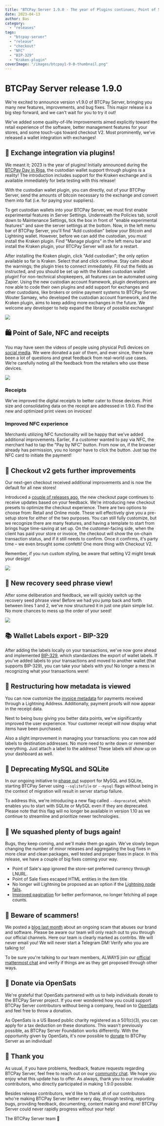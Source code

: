 ```yaml
---
title: "BTCPay Server 1.9.0 - The year of Plugins continues, Point of Sales touch-ups and much more!"
date: 2023-04-13
author: Bas
category:
  - "releases"
tags:
  - "btcpay-server"
  - "release"
  - "checkout"
  - "NFC"
  - "BIP-329"
  - "Kraken-plugin"
coverImage: "/images/btcpay1-9-0-thumbnail.png"
---
```


# BTCPay Server release 1.9.0

We're excited to announce version v1.9.0 of BTCPay Server, bringing you many new features, improvements, and bug fixes. This major release is a big step forward, and we can't wait for you to try it out!

We've added some quality-of-life improvements aimed explicitly toward the retail experience of the software, better management features for your stores, and some touch-ups toward checkout V2. Most prominently, we’ve released a wallet integration with exchanges!

## 👛 Exchange integration via plugins!

We meant it; 2023 is the year of plugins! Initially announced during the [BTCPay Day in Riga](https://twitter.com/BtcpayServer/status/1568300141517365249), the custodian wallet support through plugins is a reality! The introduction includes support for the Kraken exchange and is available immediately for beta testing with this release!

With the custodian wallet plugin, you can directly, out of your BTCPay Server, send the amounts of bitcoin necessary to the exchange and convert them into fiat (i.e. for paying your suppliers). 

To get custodian wallets into your BTCPay Server, we must first enable experimental features in Server Settings. Underneath the Policies tab, scroll down to Maintenance Settings, tick the box in front of "enable experimental features'' and save the server settings at the bottom. 
Now, in the left menu bar of BTCPay Server, you'll find "Add custodian" below your Bitcoin and Lightning wallet. However, before we can add the custodian, you must install the Kraken plugin. Find "Manage plugins” in the left menu bar and install the Kraken plugin, your BTCPay Server will ask for a restart. 

After installing the Kraken plugin, click "Add custodian"; the only option available so far is Kraken. Select that and click continue. Stay calm about the warnings; the plugin tries to connect immediately. Fill out the fields as instructed, and you should be set up with the Kraken custodian wallet plugin! For non-technical shopkeepers, all features can be automated using Zapier. Using the new custodian account framework, plugin developers are now able to code their own plugins and add support for exchanges and other custodians, like brokers or online payment systems to BTCPay Server. 
Wouter Samaey, who developed the custodian account framework, and the Kraken plugin, aims to keep adding more exchanges in the future. We welcome any developer to help expand the library of possible exchanges!

![](/images/btcpay1-9-0-custodian.jpg)


## 🛍️ Point of Sale, NFC and receipts

You may have seen the videos of people using physical PoS devices on [social media](https://twitter.com/BitcoinBeachBR/status/1637920624000528384). We were donated a pair of them, and ever since, there have been a lot of questions and great feedback from real-world use cases. We’re carefully noting all the feedback from the retailers who use these devices.

![](/images/btcpay1-9-0-pos.jpg)

### Receipts
We’ve improved the digital receipts to better cater to those devices. Print size and consolidating data on the receipt are addressed in 1.9.0. Find the new and optimized print views on invoices! 

### Improved NFC experience
Merchants utilizing NFC functionality will be happy that we’ve added additional improvements. Earlier, if a customer wanted to pay via NFC, the merchant had to tap the "Pay by NFC" button. From now on, if the browser already has permission, you no longer have to click the button. Just tap the NFC card to initiate the payment!


## 🎉 Checkout v2 gets further improvements

Our next-gen checkout received additional improvements and is now the default for all new stores! 

Introduced a [couple of releases ago](https://blog.btcpayserver.org/btcpay-server-1-7-0/), the new checkout page continues to receive updates based on your feedback. We’re introducing new checkout presets to optimize the checkout experience. There are two options to choose from: Retail and Online mode. These will effectively give you a pre-setup store for either of the two purposes. You can still fully customize, but we recognize there are many features, and having a template to start from brings huge time-saving at set up. 
On the customer-facing side, when the client has paid your store or invoice, the checkout will show the on-chain transaction status, and if it still needs to confirm. Once it confirms, it's party time – we even brought some confetti! 
One more thing with Checkout V2. 

Remember, if you run custom styling, be aware that setting V2 might break your design! 

![](/images/btcpay1-9-0-checkout.jpg)

## 📒 New recovery seed phrase view! 

After some deliberation and feedback, we will quickly switch up the recovery seed phrase view! Before we had you jump back and forth between lines 1 and 2, we've now structured it in just one plain simple list. No more chances to mess up the order of your seed! 

![](/images/btcpay1-9-0-seedphrase.jpg)

## 📚 Wallet Labels export - BIP-329 

After adding the labels locally on your transactions, we've now gone ahead and implemented [BIP-329](https://github.com/btcpayserver/btcpayserver/pull/4799), which standardizes the export of wallet labels. If you've added labels to your transactions and moved to another wallet (that supports BIP-329), you can take your labels with you! No longer a mess in recognizing what your transactions were! 

## 🤝 Restructuring how metadata is viewed

You can now customize the [invoice metadata](https://docs.btcpayserver.org/Development/InvoiceMetadata/) for payments received through a Lightning Address. Additionally, payment proofs will now appear in the receipt data.

Next to being busy giving you better data points, we've significantly improved the user experience. Your customer receipt will now display what items have been purchased.

Also a slight improvement in managing your transactions: you can now add labels to destination addresses. No more need to write down or remember everything. Just attach a label to the address! These labels will show up on your dashboard as well.

## 🚨 Deprecating MySQL and SQLite

In our ongoing initiative to [phase out](https://blog.btcpayserver.org/btcpay-server-1-8-0/#-phasing-out-mysql-and-sqlite) support for MySQL and SQLite, starting BTCPay Server using `--sqlitefile` or `--mysql` flags without being in the context of migration will result in server startup failure.  

To address this, we're introducing a new flag called `--deprecated`, which enables you to start with SQLite or MySQL even if they are deprecated. Please note that this flag will no longer be available in version 1.10 as we continue to streamline and prioritize newer technologies.

## 👾 We squashed plenty of bugs again! 

Bugs, they keep coming, and we'll make them go again. We've slowly begun changing the number of minor releases and aggregating the bug fixes in more clear and clean packages, well tested and proper fixes in place. In this release, we have a couple of big fixes coming your way.

- Point of Sale's app ignored the store-set preferred currency through LNURL.
- Point of Sale fixes escaped HTML entities in the item title
- No longer will Lightning be proposed as an option if the [Lightning node fails](https://github.com/btcpayserver/btcpayserver/pull/4865).
- [Improved pagination](https://github.com/btcpayserver/btcpayserver/pull/4828) for better performance, no longer fetching all page counts.

## 🚨 Beware of scammers!

We posted a [blog last month](https://blog.btcpayserver.org/bitcoin-bonus-scam/) about an ongoing scam that abuses our brand and software. Please be aware our team will only reach out to you through our official channels. Here our team is clearly marked as contribs. We will never email you! We will never start a Telegram DM! Verify who you are talking to! 

To be sure you're talking to our team members, ALWAYS join our [official mattermost chat](https://chat.btcpayserver.org/) and verify if things are as they get proposed through other ways.

## 🫶 Donate via OpenSats

We're grateful that OpenSats partnered with us to help individuals donate to the BTCPay Server project. If you ever wondered how you could support BTCPay Server contributors without being a company, head on to [OpenSats](https://opensats.org/projects/btcpayserver) and feel free to throw a donation.

As OpenSats is a US Based public charity registered as a 501(c)(3), you can apply for a tax deduction on these donations. This wasn't previously possible, as BTCPay Server Foundation works differently. With the opportunity given by OpenSats, it's now possible to [donate](https://opensats.org/projects/btcpayserver) to BTCPay Server as an individual!

## 💚 Thank you

As usual, if you have problems, feedback, feature requests regarding BTCPay Server, feel free to reach out on our [community chat](https://chat.btcpayserver.org/). We hope you enjoy what this update has to offer. As always, thank you to our invaluable contributors, who directly participated in making 1.9.0 possible. 

Besides release contributors, we'd like to thank all of our contributors who're making BTCPay Server better every day, through testing, reporting bugs, providing feedback, documenting, content making and more! BTCPay Server could never rapidly progress without your help!

The BTCPay Server team 💚




